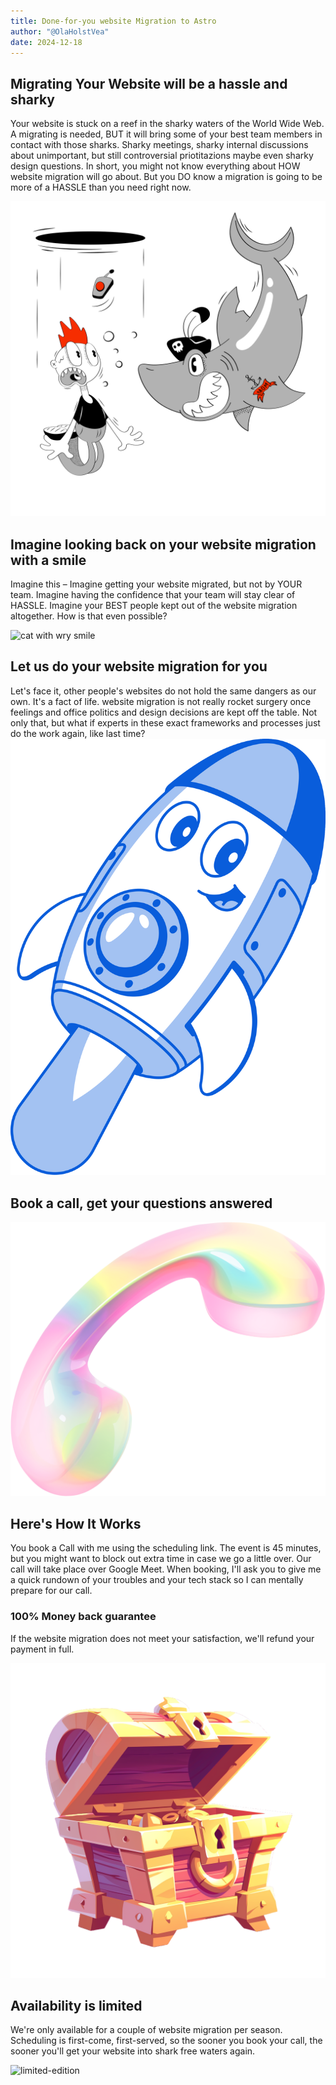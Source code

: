 ```yaml
---
title: Done-for-you website Migration to Astro
author: "@OlaHolstVea"
date: 2024-12-18
---
```


## Migrating Your Website will be a hassle and sharky

Your website is stuck on a reef in the sharky waters of the World Wide Web. A migrating is needed, BUT it will bring some of your best team members in contact with those sharks. Sharky meetings, sharky internal discussions about unimportant, but still controversial priotitazions maybe even sharky design questions. In short, you might not know everything about HOW website migration will go about. But you DO know a migration is going to be more of a HASSLE than you need right now.

![shark and team member](looney-the-portal-is-not-there.png)

## Imagine looking back on your website migration with a smile

Imagine this – Imagine getting your website migrated, but not by YOUR team. Imagine having the confidence that your team will stay clear of HASSLE. Imagine your BEST people kept out of the website migration altogether. How is that even possible?

![cat with wry smile](3d-fluency-cat-with-wry-smile.png)

## Let us do your website migration for you

Let's face it, other people's websites do not hold the same dangers as our own. It's a fact of life. website migration is not really rocket surgery once feelings and office politics and design decisions are kept off the table. Not only that, but what if experts in these exact frameworks and processes just do the work again, like last time?
![cat with wry smile](handy-line-smiling-rocket.png)

## Book a call, get your questions answered

![phone reciever](fluid-phone-reciever.png)

## Here's How It Works

You book a Call with me using the scheduling link. The event is 45 minutes, but you might want to block out extra time in case we go a little over. Our call will take place over Google Meet. When booking, I'll ask you to give me a quick rundown of your troubles and your tech stack so I can mentally prepare for our call.

### 100% Money back guarantee

If the website migration does not meet your satisfaction, we'll refund your payment in full.

![treasure-chest-glazed](glazy-treasure-chest.png)

## Availability is limited

We're only available for a couple of website migration per season. Scheduling is first-come, first-served, so the sooner you book your call, the sooner you'll get your website into shark free waters again.

![limited-edition](typography-text-limited-edition-neon-1.png)
